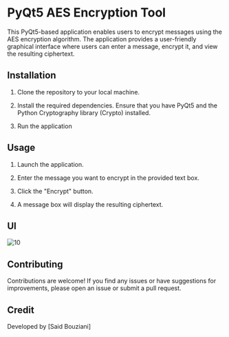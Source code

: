 # PyQt5 AES Encryption Tool

This PyQt5-based application enables users to encrypt messages using the AES encryption algorithm. The application provides a user-friendly graphical interface where users can enter a message, encrypt it, and view the resulting ciphertext.

## Installation

1. Clone the repository to your local machine.

2. Install the required dependencies. Ensure that you have PyQt5 and the Python Cryptography library (Crypto) installed.

3. Run the application


## Usage

1. Launch the application.

2. Enter the message you want to encrypt in the provided text box.

3. Click the "Encrypt" button.

4. A message box will display the resulting ciphertext.

## UI
![10](https://github.com/SaidXIX/PyQt5-AES-Encryption-Tool/assets/94231271/f8bfb893-4bc6-4c82-82dc-2b18bc3e082b)


## Contributing

Contributions are welcome! If you find any issues or have suggestions for improvements, please open an issue or submit a pull request.

## Credit

Developed by [Said Bouziani]

